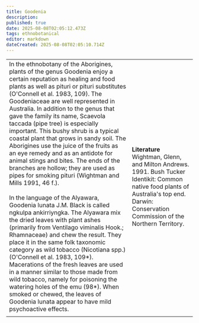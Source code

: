 ```yaml
---
title: Goodenia
description: 
published: true
date: 2025-08-08T02:05:12.473Z
tags: ethnobotanical
editor: markdown
dateCreated: 2025-08-08T02:05:10.714Z
---
```


| | |
|---|---|
| In the ethnobotany of the Aborigines, plants of the genus Goodenia enjoy a certain reputation as healing and food plants as well as pituri or pituri substitutes (O'Connell et al. 1983, 109). The Goodeniaceae are well represented in Australia. In addition to the genus that gave the family its name, Scaevola taccada (pipe tree) is especially important. This bushy shrub is a typical coastal plant that grows in sandy soil. The Aborigines use the juice of the fruits as an eye remedy and as an antidote for animal stings and bites. The ends of the branches are hollow; they are used as pipes for smoking pituri (Wightman and Mills 1991, 46 f.).<br><br>In the language of the Alyawara, Goodenia lunata J.M. Black is called ngkulpa ankirriyngka. The Alyawara mix the dried leaves with plant ashes (primarily from Ventilago viminalis Hook.; Rhamnaceae) and chew the result. They place it in the same folk taxonomic category as wild tobacco (Nicotiana spp.) (O'Connell et al. 1983, 109*). Macerations of the fresh leaves are used in a manner similar to those made from wild tobacco, namely for poisoning the watering holes of the emu (98*). When smoked or chewed, the leaves of Goodenia lunata appear to have mild psychoactive effects. | **Literature**<br>Wightman, Glenn, and Milton Andrews. 1991. Bush Tucker Identikit: Common native food plants of Australia's top end. Darwin: Conservation Commission of the Northern Territory. |
| | |